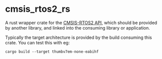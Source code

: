 # cmsis_rtos2_rs

A rust wrapper crate for the [CMSIS-RTOS2 API](http://www.keil.com/pack/doc/CMSIS_Dev/RTOS2/html/index.html), 
which should be provided by another library,
and linked into the consuming library or application.

Typically the target architecture is provided by the build consuming this crate. 
You can test this with eg:
```
cargo build --target thumbv7em-none-eabihf
```